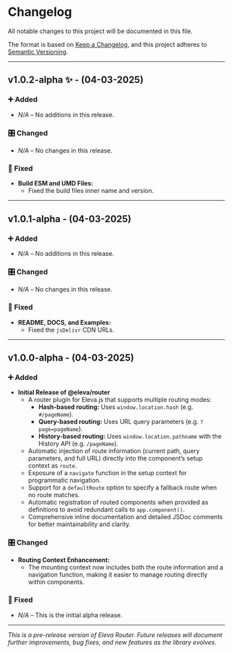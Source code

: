 # Changelog

All notable changes to this project will be documented in this file.

The format is based on [Keep a Changelog](https://keepachangelog.com/en/1.0.0/), and this project adheres to [Semantic Versioning](https://semver.org/spec/v2.0.0.html).

---

## v1.0.2-alpha ✨ - (04-03-2025)

### ➕ Added

- _N/A_ – No additions in this release.

### 🎛️ Changed

- _N/A_ – No changes in this release.

### 🔧 Fixed

- **Build ESM and UMD Files:**
  - Fixed the build files inner name and version.

---

## v1.0.1-alpha - (04-03-2025)

### ➕ Added

- _N/A_ – No additions in this release.

### 🎛️ Changed

- _N/A_ – No changes in this release.

### 🔧 Fixed

- **README, DOCS, and Examples:**
  - Fixed the `jsDelivr` CDN URLs.

---

## v1.0.0-alpha - (04-03-2025)

### ➕ Added

- **Initial Release of @eleva/router**
  - A router plugin for Eleva.js that supports multiple routing modes:
    - **Hash-based routing:** Uses `window.location.hash` (e.g. `#/pageName`).
    - **Query-based routing:** Uses URL query parameters (e.g. `?page=pageName`).
    - **History-based routing:** Uses `window.location.pathname` with the History API (e.g. `/pageName`).
  - Automatic injection of route information (current path, query parameters, and full URL) directly into the component’s setup context as `route`.
  - Exposure of a `navigate` function in the setup context for programmatic navigation.
  - Support for a `defaultRoute` option to specify a fallback route when no route matches.
  - Automatic registration of routed components when provided as definitions to avoid redundant calls to `app.component()`.
  - Comprehensive inline documentation and detailed JSDoc comments for better maintainability and clarity.

### 🎛️ Changed

- **Routing Context Enhancement:**
  - The mounting context now includes both the route information and a navigation function, making it easier to manage routing directly within components.

### 🔧 Fixed

- _N/A_ – This is the initial alpha release.

---

_This is a pre-release version of Eleva Router. Future releases will document further improvements, bug fixes, and new features as the library evolves._
